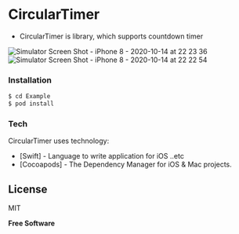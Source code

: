 # CircularTimer
  - CircularTimer is library, which supports countdown timer

![Simulator Screen Shot - iPhone 8 - 2020-10-14 at 22 23 36](https://user-images.githubusercontent.com/15699560/96002657-f59e1680-0e6b-11eb-8e8c-f81f115c9139.png)
![Simulator Screen Shot - iPhone 8 - 2020-10-14 at 22 22 54](https://user-images.githubusercontent.com/15699560/96002662-f6cf4380-0e6b-11eb-834d-5b5e7bdb5b99.png)


### Installation
```sh
$ cd Example
$ pod install
```

### Tech
CircularTimer uses technology:

* [Swift] - Language to write application for iOS ..etc
* [Cocoapods] - The Dependency Manager for iOS & Mac projects.

License
----
MIT

**Free Software**


